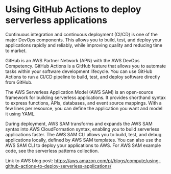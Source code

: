 # Using GitHub Actions to deploy serverless applications
Continuous integration and continuous deployment (CI/CD) is one of the major DevOps components. This allows you to build, test, and deploy your applications rapidly and reliably, while improving quality and reducing time to market.

GitHub is an AWS Partner Network (APN) with the AWS DevOps Competency. GitHub Actions is a GitHub feature that allows you to automate tasks within your software development lifecycle. You can use GitHub Actions to run a CI/CD pipeline to build, test, and deploy software directly from GitHub.

The AWS Serverless Application Model (AWS SAM) is an open-source framework for building serverless applications. It provides shorthand syntax to express functions, APIs, databases, and event source mappings. With a few lines per resource, you can define the application you want and model it using YAML.

During deployment, AWS SAM transforms and expands the AWS SAM syntax into AWS CloudFormation syntax, enabling you to build serverless applications faster. The AWS SAM CLI allows you to build, test, and debug applications locally, defined by AWS SAM templates. You can also use the AWS SAM CLI to deploy your applications to AWS. For AWS SAM example code, see the serverless patterns collection.

Link to AWS blog post: https://aws.amazon.com/pt/blogs/compute/using-github-actions-to-deploy-serverless-applications/
